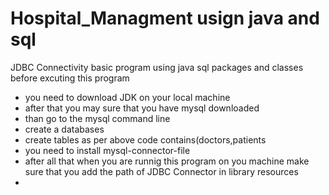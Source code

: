 # Hospital_Managment usign java and sql
JDBC Connectivity basic program using java sql packages and classes
before excuting this program
- you need to download JDK on your local machine
- after that you may sure that you have mysql downloaded
- than go to the mysql command line
- create a databases
- create tables as per above code contains(doctors,patients
- you need to install mysql-connector-file
- after all that when you are runnig  this program on you machine make sure that you add the path of JDBC Connector in library resources
- 
